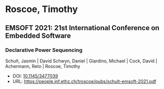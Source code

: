 # Roscoe, Timothy

## EMSOFT 2021: 21st International Conference on Embedded Software

### Declarative Power Sequencing
Schult, Jasmin | David Schwyn, Daniel | Giardino, Michael | Cock, David | Achermann, Reto | Roscoe, Timothy
* DOI: [10.1145/3477039](https://doi.org/10.1145/3477039)
* URL: <https://people.inf.ethz.ch/troscoe/pubs/schult-emsoft-2021.pdf>

